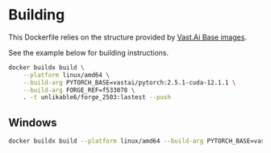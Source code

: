 # Building

This Dockerfile relies on the structure provided by [Vast.Ai Base images](https://github.com/vast-ai/base-image).

See the example below for building instructions.

```bash
docker buildx build \
    --platform linux/amd64 \
    --build-arg PYTORCH_BASE=vastai/pytorch:2.5.1-cuda-12.1.1 \
    --build-arg FORGE_REF=f533078 \
    . -t unlikable6/forge_2503:lastest --push
```

## Windows
```bash
docker buildx build --platform linux/amd64 --build-arg PYTORCH_BASE=vastai/pytorch:2.5.1-cuda-12.1.1 --build-arg FORGE_REF=f533078 . -t unlikable6/forge_2503:lastest --push
```
